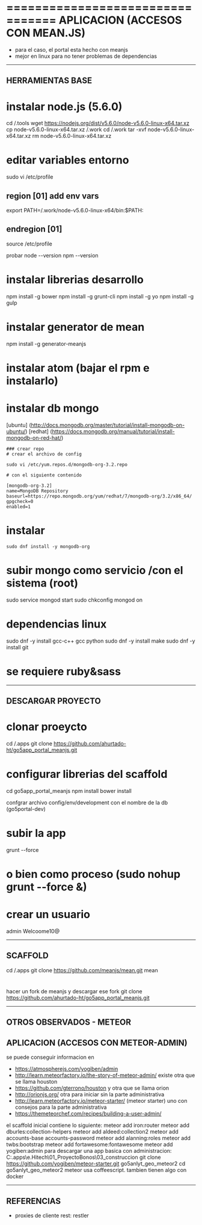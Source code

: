 =================================
APLICACION (ACCESOS CON MEAN.JS)
=================================
- para el caso, el portal esta hecho con meanjs
- mejor en linux para no tener problemas de dependencias

-----------------
HERRAMIENTAS BASE
-----------------

# instalar node.js (5.6.0)
cd /.tools
wget https://nodejs.org/dist/v5.6.0/node-v5.6.0-linux-x64.tar.xz
cp node-v5.6.0-linux-x64.tar.xz /.work
cd /.work
tar -xvf node-v5.6.0-linux-x64.tar.xz
rm node-v5.6.0-linux-x64.tar.xz

# editar variables entorno
sudo vi /etc/profile
## region [01] add env vars
export PATH=/.work/node-v5.6.0-linux-x64/bin:$PATH:
## endregion [01]

source /etc/profile

probar
	node --version
	npm --version

# instalar librerias desarrollo

npm install -g bower
npm install -g grunt-cli
npm install -g yo
npm install -g gulp
# instalar generator de mean
npm install -g generator-meanjs
#

# instalar atom (bajar el rpm e instalarlo)



# instalar db mongo
  [ubuntu] (http://docs.mongodb.org/master/tutorial/install-mongodb-on-ubuntu/)
	[redhat] (https://docs.mongodb.org/manual/tutorial/install-mongodb-on-red-hat/)

	### crear repo
	# crear el archivo de config

	sudo vi /etc/yum.repos.d/mongodb-org-3.2.repo

	# con el siguiente contenido

	[mongodb-org-3.2]
	name=MongoDB Repository
	baseurl=https://repo.mongodb.org/yum/redhat/7/mongodb-org/3.2/x86_64/
	gpgcheck=0
	enabled=1

  # instalar
	sudo dnf install -y mongodb-org

# subir mongo como servicio /con el sistema (root)

sudo service mongod start
sudo chkconfig mongod on

# dependencias linux

sudo dnf -y install  gcc-c++ gcc python
sudo dnf -y install  make
sudo dnf -y install  git

# se requiere ruby&sass


-----------------
DESCARGAR PROYECTO
-----------------
# clonar proeycto
cd /.apps
git clone https://github.com/ahurtado-ht/go5app_portal_meanjs.git

# configurar librerias del scaffold
cd go5app_portal_meanjs
npm install
bower install

confgrar archivo config/env/development con el nombre de la db (go5portal-dev)

# subir la app
grunt --force  
# o bien como proceso (sudo nohup grunt --force &)

# crear un usuario
admin
Welcoome10@



-----------------
SCAFFOLD
-----------------

cd /.apps
git clone https://github.com/meanjs/mean.git mean
#
hacer un fork de meanjs y descargar ese fork
git clone https://github.com/ahurtado-ht/go5app_portal_meanjs.git



-----------------------------
OTROS OBSERVADOS - METEOR
-----------------------------
APLICACION (ACCESOS CON METEOR-ADMIN)
--------------------------------
se puede conseguir informacion en
- https://atmospherejs.com/yogiben/admin
- http://learn.meteorfactory.io/the-story-of-meteor-admin/
existe otra que se llama houston
- https://github.com/gterrono/houston
y otra que se llama orion
- http://orionjs.org/
otra para iniciar sin la parte administrativa
- http://learn.meteorfactory.io/meteor-starter/ (meteor starter)
uno con consejos para la parte administrativa
- https://themeteorchef.com/recipes/building-a-user-admin/

el scaffold inicial contiene lo siguiente:
	meteor add iron:router
	meteor add dburles:collection-helpers
	meteor add aldeed:collection2
	meteor add accounts-base accounts-password
	meteor add alanning:roles
	meteor add twbs:bootstrap
	meteor add fortawesome:fontawesome
	meteor add yogiben:admin
para descargar una app basica con administracion:
	C:\.apps\e.Hitech\01_ProyectoBonos\03_construccion
	git clone https://github.com/yogiben/meteor-starter.git go5anlyt_geo_meteor2
	cd go5anlyt_geo_meteor2
	meteor
usa coffeescript. tambien tienen algo con docker

-----------------------------
REFERENCIAS
-----------------------------
- proxies de cliente rest: restler
